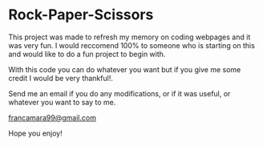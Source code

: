 # Rock-Paper-Scissors

This project was made to refresh my memory on coding webpages and it was very fun. I would reccomend 100% to someone who is starting on this and would like to do a fun project to begin with.

With this code you can do whatever you want but if you give me some credit I would be very thankful!.

Send me an email if you do any modifications, or if it was useful, or whatever you want to say to me.

francamara99@gmail.com

Hope you enjoy!
